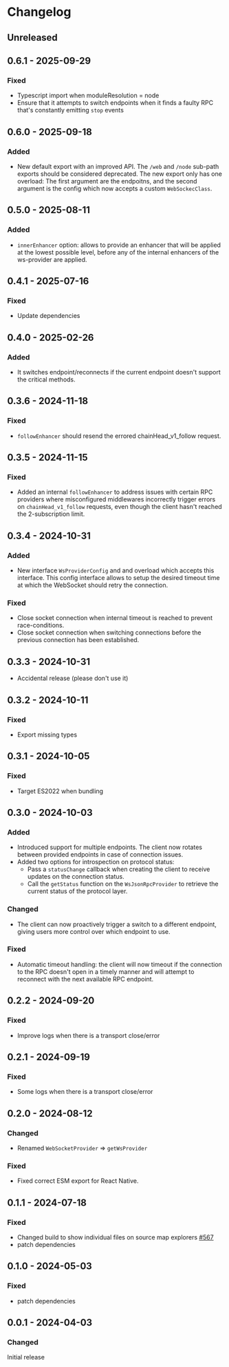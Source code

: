# Changelog

## Unreleased

## 0.6.1 - 2025-09-29

### Fixed

- Typescript import when moduleResolution = node
- Ensure that it attempts to switch endpoints when it finds a faulty RPC that's constantly emitting `stop` events

## 0.6.0 - 2025-09-18

### Added

- New default export with an improved API. The `/web` and `/node` sub-path exports should be considered deprecated.
  The new export only has one overload: The first argument are the endpoitns, and the second argument is the config which now accepts a custom `WebSockecClass`.

## 0.5.0 - 2025-08-11

### Added

- `innerEnhancer` option: allows to provide an enhancer that will be applied at the lowest possible level, before any of the internal enhancers of the ws-provider are applied.

## 0.4.1 - 2025-07-16

### Fixed

- Update dependencies

## 0.4.0 - 2025-02-26

### Added

- It switches endpoint/reconnects if the current endpoint doesn't support the critical methods.

## 0.3.6 - 2024-11-18

### Fixed

- `followEnhancer` should resend the errored chainHead_v1_follow request.

## 0.3.5 - 2024-11-15

### Fixed

- Added an internal `followEnhancer` to address issues with certain RPC providers where misconfigured middlewares incorrectly trigger errors on `chainHead_v1_follow` requests, even though the client hasn't reached the 2-subscription limit.

## 0.3.4 - 2024-10-31

### Added

- New interface `WsProviderConfig` and and overload which accepts this interface. This config interface allows to setup the desired timeout time at which the WebSocket should retry the connection.

### Fixed

- Close socket connection when internal timeout is reached to prevent race-conditions.
- Close socket connection when switching connections before the previous connection has been established.

## 0.3.3 - 2024-10-31

- Accidental release (please don't use it)

## 0.3.2 - 2024-10-11

### Fixed

- Export missing types

## 0.3.1 - 2024-10-05

### Fixed

- Target ES2022 when bundling

## 0.3.0 - 2024-10-03

### Added

- Introduced support for multiple endpoints. The client now rotates between provided endpoints in case of connection issues.
- Added two options for introspection on protocol status:
  - Pass a `statusChange` callback when creating the client to receive updates on the connection status.
  - Call the `getStatus` function on the `WsJsonRpcProvider` to retrieve the current status of the protocol layer.

### Changed

- The client can now proactively trigger a switch to a different endpoint, giving users more control over which endpoint to use.

### Fixed

- Automatic timeout handling: the client will now timeout if the connection to the RPC doesn't open in a timely manner and will attempt to reconnect with the next available RPC endpoint.

## 0.2.2 - 2024-09-20

### Fixed

- Improve logs when there is a transport close/error

## 0.2.1 - 2024-09-19

### Fixed

- Some logs when there is a transport close/error

## 0.2.0 - 2024-08-12

### Changed

- Renamed `WebSocketProvider` => `getWsProvider`

### Fixed

- Fixed correct ESM export for React Native.

## 0.1.1 - 2024-07-18

### Fixed

- Changed build to show individual files on source map explorers [#567](https://github.com/polkadot-api/polkadot-api/pull/567)
- patch dependencies

## 0.1.0 - 2024-05-03

### Fixed

- patch dependencies

## 0.0.1 - 2024-04-03

### Changed

Initial release
